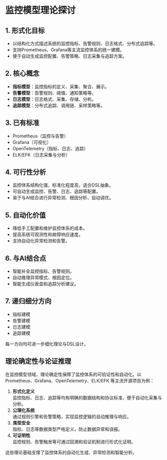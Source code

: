# 监控模型理论探讨

## 1. 形式化目标

- 以结构化方式描述系统的监控指标、告警规则、日志格式、分布式追踪等。
- 支持Prometheus、Grafana等主流监控体系的统一建模。
- 便于自动生成监控配置、告警策略、日志采集与追踪方案。

## 2. 核心概念

- **指标模型**：监控指标的定义、采集、聚合、展示。
- **告警模型**：告警规则、阈值、通知策略等。
- **日志模型**：日志格式、采集、存储、分析。
- **追踪模型**：分布式追踪、调用链、采样策略等。

## 3. 已有标准

- Prometheus（监控与告警）
- Grafana（可视化）
- OpenTelemetry（指标、日志、追踪）
- ELK/EFK（日志采集与分析）

## 4. 可行性分析

- 监控体系结构化强，标准化程度高，适合DSL抽象。
- 可自动生成监控、告警、日志、追踪等配置。
- 易于与AI结合进行异常检测、根因分析、自动调优。

## 5. 自动化价值

- 降低手工配置和维护监控体系的成本。
- 提高系统可观测性和故障响应速度。
- 支持自动化异常检测和告警。

## 6. 与AI结合点

- 智能补全监控指标、告警规则。
- 自动推理异常模式、根因定位。
- 智能生成仪表盘和追踪分析建议。

## 7. 递归细分方向

- 指标建模
- 告警建模
- 日志建模
- 追踪建模

每一方向均可进一步细化理论与DSL设计。

## 理论确定性与论证推理

在监控模型领域，理论确定性保障了监控体系的可验证性和自动化。以 Prometheus、Grafana、OpenTelemetry、ELK/EFK 等主流开源项目为例：

1. **形式化定义**  
   监控指标、日志、追踪等均有明确的数据结构和协议标准，便于自动化采集与分析。
2. **公理化系统**  
   通过规则引擎和告警策略，实现监控逻辑的自动推理与响应。
3. **类型安全**  
   指标、日志等数据类型严格定义，防止数据异常和误报。
4. **可证明性**  
   监控规则、告警触发等可通过回溯和验证机制进行形式化证明。

这些理论基础支撑了监控体系的自动化生成、异常检测和智能分析。
